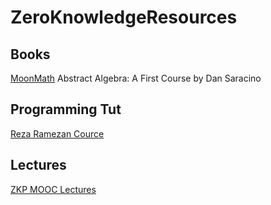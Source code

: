 # ZeroKnowledgeResources

## Books 
[MoonMath](https://github.com/LeastAuthority/moonmath-manual)
Abstract Algebra: A First Course by Dan Saracino

## Programming Tut
[Reza Ramezan Cource](https://www.youtube.com/@TheArchitectTraining/playlists)


## Lectures 
[ZKP MOOC Lectures](https://www.youtube.com/@blockchain-web3moocs635)
